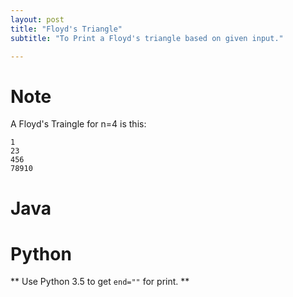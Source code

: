 ```yaml
---
layout: post
title: "Floyd's Triangle"
subtitle: "To Print a Floyd's triangle based on given input."

---
```


# Note

A Floyd's Traingle for n=4 is this:

```
1
23
456
78910
```

# Java

<script src="https://gist.github.com/abhishekbalam/21338b88aa1db89d6daa6675f1785b24.js"></script>

# Python

** Use Python 3.5 to get `end=""` for print. **

<script src="https://gist.github.com/abhishekbalam/8f26e3e4c9de6822f20d45ddd2d06d6c.js"></script>